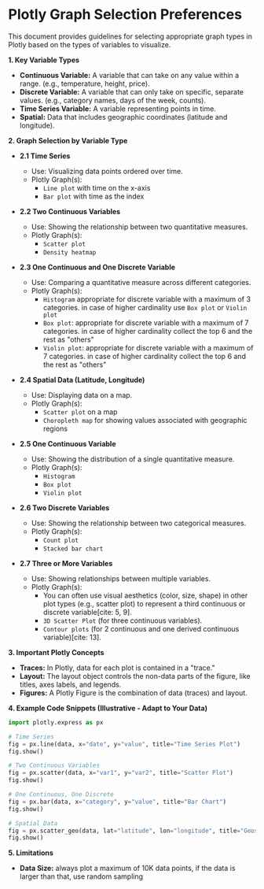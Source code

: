 # Plotly Graph Selection Preferences

This document provides guidelines for selecting appropriate graph types in Plotly based on the types of variables to visualize.

**1.  Key Variable Types**

   * **Continuous Variable:** A variable that can take on any value within a range. (e.g., temperature, height, price).
   * **Discrete Variable:** A variable that can only take on specific, separate values. (e.g., category names, days of the week, counts).
   * **Time Series Variable:** A variable representing points in time.
   * **Spatial:** Data that includes geographic coordinates (latitude and longitude).

**2.  Graph Selection by Variable Type**

   * **2.1 Time Series**

       * Use: Visualizing data points ordered over time.
       * Plotly Graph(s):
           * `Line plot` with time on the x-axis
           * `Bar plot` with time as the index

   * **2.2 Two Continuous Variables**

       * Use: Showing the relationship between two quantitative measures.
       * Plotly Graph(s):
           * `Scatter plot`
           * `Density heatmap`

   * **2.3 One Continuous and One Discrete Variable**

       * Use: Comparing a quantitative measure across different categories.
       * Plotly Graph(s):
           * `Histogram` appropriate for discrete variable with a maximum of 3 categories. in case of higher cardinality use `Box plot` or `Violin plot`
           * `Box plot`: appropriate for discrete variable with a maximum of 7 categories. in case of higher cardinality collect the top 6 and the rest as "others"
           * `Violin plot`: appropriate for discrete variable with a maximum of 7 categories. in case of higher cardinality collect the top 6 and the rest as "others"

   * **2.4 Spatial Data (Latitude, Longitude)**

       * Use: Displaying data on a map.
       * Plotly Graph(s):
           * `Scatter plot` on a map
           * `Choropleth map` for showing values associated with geographic regions

   * **2.5 One Continuous Variable**

       * Use: Showing the distribution of a single quantitative measure.
       * Plotly Graph(s):
           * `Histogram`
           * `Box plot` 
           * `Violin plot`

   * **2.6 Two Discrete Variables**

       * Use: Showing the relationship between two categorical measures.
       * Plotly Graph(s):
           * `Count plot`
           * `Stacked bar chart`

   * **2.7 Three or More Variables**

       * Use: Showing relationships between multiple variables.
       * Plotly Graph(s):
           * You can often use visual aesthetics (color, size, shape) in other plot types (e.g., scatter plot) to represent a third continuous or discrete variable[cite: 5, 9].
           * `3D Scatter Plot` (for three continuous variables).
           * `Contour plots` (for 2 continuous and one derived continuous variable)[cite: 13].

**3.  Important Plotly Concepts**

   * **Traces:** In Plotly, data for each plot is contained in a "trace."
   * **Layout:** The layout object controls the non-data parts of the figure, like titles, axes labels, and legends.
   * **Figures:** A Plotly Figure is the combination of data (traces) and layout.

**4.  Example Code Snippets (Illustrative - Adapt to Your Data)**

```python
import plotly.express as px

# Time Series
fig = px.line(data, x="date", y="value", title="Time Series Plot")
fig.show()

# Two Continuous Variables
fig = px.scatter(data, x="var1", y="var2", title="Scatter Plot")
fig.show()

# One Continuous, One Discrete
fig = px.bar(data, x="category", y="value", title="Bar Chart")
fig.show()

# Spatial Data
fig = px.scatter_geo(data, lat="latitude", lon="longitude", title="Geospatial Plot")
fig.show()
```

**5.  Limitations**

   * **Data Size:** always plot a maximum of 10K data points, if the data is larger than that, use random sampling



